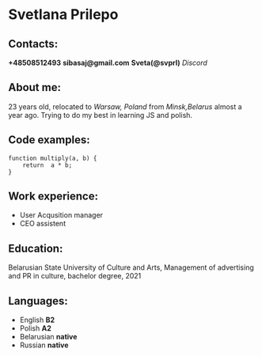 # **Svetlana Prilepo** 
## Contacts: 
__+48508512493__
__sibasaj@gmail.com__
__Sveta(@svprl)__ _Discord_
## About me:
23 years old, relocated to _Warsaw, Poland_ from _Minsk,Belarus_ almost a year ago. Trying to do my best in learning JS and polish. 
## Code examples:
```
function multiply(a, b) {
    return  a * b;
}
```
## Work experience:
* User Acqusition manager 
* CEO assistent
## Education:
Belarusian State University of Culture and Arts, Management of advertising and PR in culture, bachelor degree, 2021
## Languages:
* English __B2__
* Polish __A2__
* Belarusian __native__
* Russian __native__